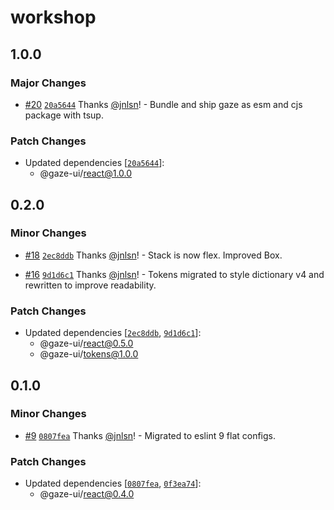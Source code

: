 # workshop

## 1.0.0

### Major Changes

- [#20](https://github.com/studio-drishti/gaze/pull/20) [`20a5644`](https://github.com/studio-drishti/gaze/commit/20a5644bb5f1020fd6ee4fd4d0ede05dc256c49b) Thanks [@jnlsn](https://github.com/jnlsn)! - Bundle and ship gaze as esm and cjs package with tsup.

### Patch Changes

- Updated dependencies [[`20a5644`](https://github.com/studio-drishti/gaze/commit/20a5644bb5f1020fd6ee4fd4d0ede05dc256c49b)]:
  - @gaze-ui/react@1.0.0

## 0.2.0

### Minor Changes

- [#18](https://github.com/studio-drishti/gaze/pull/18) [`2ec8ddb`](https://github.com/studio-drishti/gaze/commit/2ec8ddbf34a7809f2e5c01a5b51bd4e528194716) Thanks [@jnlsn](https://github.com/jnlsn)! - Stack is now flex. Improved Box.

- [#16](https://github.com/studio-drishti/gaze/pull/16) [`9d1d6c1`](https://github.com/studio-drishti/gaze/commit/9d1d6c1068581b73e348dcbfa6ba97d8bec64b07) Thanks [@jnlsn](https://github.com/jnlsn)! - Tokens migrated to style dictionary v4 and rewritten to improve readability.

### Patch Changes

- Updated dependencies [[`2ec8ddb`](https://github.com/studio-drishti/gaze/commit/2ec8ddbf34a7809f2e5c01a5b51bd4e528194716), [`9d1d6c1`](https://github.com/studio-drishti/gaze/commit/9d1d6c1068581b73e348dcbfa6ba97d8bec64b07)]:
  - @gaze-ui/react@0.5.0
  - @gaze-ui/tokens@1.0.0

## 0.1.0

### Minor Changes

- [#9](https://github.com/studio-drishti/gaze/pull/9) [`0807fea`](https://github.com/studio-drishti/gaze/commit/0807feafd03b0d6cdbd3a233cdd8a5e80deb1834) Thanks [@jnlsn](https://github.com/jnlsn)! - Migrated to eslint 9 flat configs.

### Patch Changes

- Updated dependencies [[`0807fea`](https://github.com/studio-drishti/gaze/commit/0807feafd03b0d6cdbd3a233cdd8a5e80deb1834), [`0f3ea74`](https://github.com/studio-drishti/gaze/commit/0f3ea7498c7d8daa275f19448ed5ddc38fe0a996)]:
  - @gaze-ui/react@0.4.0
